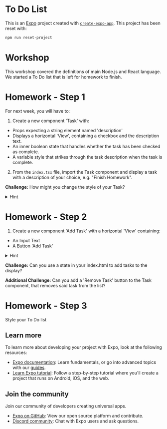 # To Do List

This is an [Expo](https://expo.dev) project created with [`create-expo-app`](https://www.npmjs.com/package/create-expo-app). This project has been reset with:

```bash
npm run reset-project
```

# Workshop

This workshop covered the definitions of main Node.js and React language. We started a To Do list that is left for homework to finish.

# Homework - Step 1

For next week, you will have to:
1. Create a new component 'Task' with:
- Props expecting a string element named 'description'
- Displays a horizontal 'View', containing a checkbox and the description text.
- An inner boolean state that handles whether the task has been checked as complete.
- A variable style that strikes through the task description when the task is complete.
2. From the `index.tsx` file, import the Task component and display a task with a description of your choice, e.g. "Finish Homework".

**Challenge:** How might you change the style of your Task?
<details>
  <summary>Hint</summary>
You will need to use an <a href="https://react.dev/learn/updating-arrays-in-state">array state</a>.
</details>

# Homework - Step 2

1. Create a new component 'Add Task' with a horizontal 'View' containing:
- An Input Text
- A Button 'Add Task'
<details>
  <summary>Hint</summary>
You will need to use an <a href="https://react.dev/learn/updating-arrays-in-state#removing-from-an-array">array of objects</a> with ids
</details>

**Challenge:** Can you use a state in your index.html to add tasks to the display?

**Additional Challenge:** Can you add a 'Remove Task' button to the Task component, that removes said task from the list?

# Homework - Step 3

Style your To Do list

## Learn more

To learn more about developing your project with Expo, look at the following resources:

- [Expo documentation](https://docs.expo.dev/): Learn fundamentals, or go into advanced topics with our [guides](https://docs.expo.dev/guides).
- [Learn Expo tutorial](https://docs.expo.dev/tutorial/introduction/): Follow a step-by-step tutorial where you'll create a project that runs on Android, iOS, and the web.

## Join the community

Join our community of developers creating universal apps.

- [Expo on GitHub](https://github.com/expo/expo): View our open source platform and contribute.
- [Discord community](https://chat.expo.dev): Chat with Expo users and ask questions.
